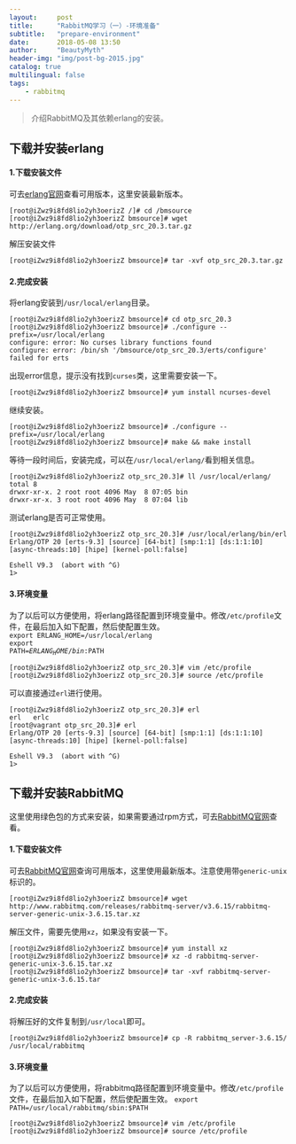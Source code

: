 ```yaml
---
layout:     post
title:      "RabbitMQ学习（一）-环境准备"
subtitle:   "prepare-environment"
date:       2018-05-08 13:50
author:     "BeautyMyth"
header-img: "img/post-bg-2015.jpg"
catalog: true
multilingual: false
tags:
    - rabbitmq
---
```


> 介绍RabbitMQ及其依赖erlang的安装。

## 下载并安装erlang

#### 1.下载安装文件
可去[erlang官网](http://www.erlang.org/downloads)查看可用版本，这里安装最新版本。
```linux
[root@iZwz9i8fd8lio2yh3oerizZ /]# cd /bmsource
[root@iZwz9i8fd8lio2yh3oerizZ bmsource]# wget http://erlang.org/download/otp_src_20.3.tar.gz
```

解压安装文件
```linux
[root@iZwz9i8fd8lio2yh3oerizZ bmsource]# tar -xvf otp_src_20.3.tar.gz
```

#### 2.完成安装
将erlang安装到<code>/usr/local/erlang</code>目录。

```linux
[root@iZwz9i8fd8lio2yh3oerizZ bmsource]# cd otp_src_20.3
[root@iZwz9i8fd8lio2yh3oerizZ bmsource]# ./configure --prefix=/usr/local/erlang 
configure: error: No curses library functions found
configure: error: /bin/sh '/bmsource/otp_src_20.3/erts/configure' failed for erts
```

出现error信息，提示没有找到<code>curses</code>类，这里需要安装一下。

```linux
[root@iZwz9i8fd8lio2yh3oerizZ bmsource]# yum install ncurses-devel
```

继续安装。

```linux
[root@iZwz9i8fd8lio2yh3oerizZ bmsource]# ./configure --prefix=/usr/local/erlang 
[root@iZwz9i8fd8lio2yh3oerizZ bmsource]# make && make install
```

等待一段时间后，安装完成，可以在<code>/usr/local/erlang/</code>看到相关信息。

```linux
[root@iZwz9i8fd8lio2yh3oerizZ otp_src_20.3]# ll /usr/local/erlang/
total 8
drwxr-xr-x. 2 root root 4096 May  8 07:05 bin
drwxr-xr-x. 3 root root 4096 May  8 07:04 lib
```

测试erlang是否可正常使用。

```linux
[root@iZwz9i8fd8lio2yh3oerizZ otp_src_20.3]# /usr/local/erlang/bin/erl
Erlang/OTP 20 [erts-9.3] [source] [64-bit] [smp:1:1] [ds:1:1:10] [async-threads:10] [hipe] [kernel-poll:false]

Eshell V9.3  (abort with ^G)
1> 
```

#### 3.环境变量

为了以后可以方便使用，将erlang路径配置到环境变量中。修改<code>/etc/profile</code>文件，在最后加入如下配置，然后使配置生效。
<br>
<code>export ERLANG_HOME=/usr/local/erlang</code>
<br>
<code>export PATH=$ERLANG_HOME/bin:$PATH</code>

```linux
[root@iZwz9i8fd8lio2yh3oerizZ otp_src_20.3]# vim /etc/profile
[root@iZwz9i8fd8lio2yh3oerizZ otp_src_20.3]# source /etc/profile
```

可以直接通过<code>erl</code>进行使用。

```linux
[root@iZwz9i8fd8lio2yh3oerizZ otp_src_20.3]# erl
erl   erlc  
[root@vagrant otp_src_20.3]# erl
Erlang/OTP 20 [erts-9.3] [source] [64-bit] [smp:1:1] [ds:1:1:10] [async-threads:10] [hipe] [kernel-poll:false]

Eshell V9.3  (abort with ^G)
1> 
```

## 下载并安装RabbitMQ

这里使用绿色包的方式来安装，如果需要通过rpm方式，可去[RabbitMQ官网](http://www.rabbitmq.com/install-rpm.html)查看。

#### 1.下载安装文件

可去[RabbitMQ官网](http://www.rabbitmq.com/releases/rabbitmq-server/)查询可用版本，这里使用最新版本。注意使用带<code>generic-unix</code>标识的。

```linux
[root@iZwz9i8fd8lio2yh3oerizZ bmsource]# wget http://www.rabbitmq.com/releases/rabbitmq-server/v3.6.15/rabbitmq-server-generic-unix-3.6.15.tar.xz
```

解压文件，需要先使用<code>xz</code>，如果没有安装一下。

```linux
[root@iZwz9i8fd8lio2yh3oerizZ bmsource]# yum install xz
[root@iZwz9i8fd8lio2yh3oerizZ bmsource]# xz -d rabbitmq-server-generic-unix-3.6.15.tar.xz
[root@iZwz9i8fd8lio2yh3oerizZ bmsource]# tar -xvf rabbitmq-server-generic-unix-3.6.15.tar
```

#### 2.完成安装

将解压好的文件复制到<code>/usr/local</code>即可。

```linux
[root@iZwz9i8fd8lio2yh3oerizZ bmsource]# cp -R rabbitmq_server-3.6.15/ /usr/local/rabbitmq
```

#### 3.环境变量

为了以后可以方便使用，将rabbitmq路径配置到环境变量中。修改<code>/etc/profile</code>文件，在最后加入如下配置，然后使配置生效。
<code>export PATH=/usr/local/rabbitmq/sbin:$PATH</code>

```linux
[root@iZwz9i8fd8lio2yh3oerizZ bmsource]# vim /etc/profile
[root@iZwz9i8fd8lio2yh3oerizZ bmsource]# source /etc/profile
```
